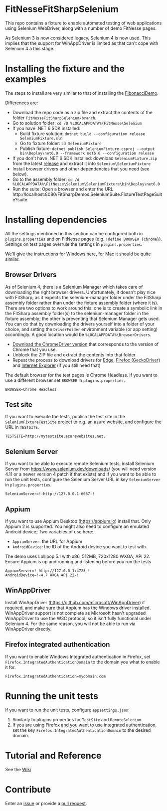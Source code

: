# FitNesseFitSharpSelenium
This repo contains a fixture to enable automated testing of web applications using Selenium WebDriver, along with a number of demo FitNesse pages.

As Selenium 3 is now considered legacy, Selenium 4 is now used. This implies that the support for WinAppDriver is limited as that can't cope with Selenium 4 a this stage.

# Installing the fixture and the examples
The steps to install are very similar to that of installing the [FibonacciDemo](../../../FitNesseFitSharpFibonacciDemo).

Differences are:
* Download the repo code as a zip file and extract the contents of the folder `FitNesseFitSharpSelenium-branch`. 
* Go to solution folder: `cd /D %LOCALAPPDATA%\FitNesse\Selenium`
* If you have .NET 6 SDK installed:
    * Build fixture solution: `dotnet build --configuration release SeleniumFixture.sln`
    * Go to fixture folder: `cd SeleniumFixture`
    * Publish fixture: `dotnet publish SeleniumFixture.csproj --output bin\Deploy\net6.0 --framework net6.0 --configuration release`
* If you don't have .NET 6 SDK installed: download `SeleniumFixture.zip` from the latest [release](../../releases) and extract it into `Selenium\SeleniumFixture`
* Install browser drivers and other dependencies that you need (see below).
* Go to the assembly folder: `cd /d %LOCALAPPDATA%\FitNesse\Selenium\SeleniumFixture\bin\Deploy\net6.0`
* Run the suite: Open a browser and enter the URL http://localhost:8080/FitSharpDemos.SeleniumSuite.FixtureTestPageSuite?suite

# Installing dependencies

All the settings mentioned in this section can be configured both in `plugins.properties` and on FitNesse pages (e.g. `!define BROWSER {chrome}`).
Settings on test pages overrule the settings in `plugins.properties`.

We'll give the instructions for Windows here, for Mac it should be quite similar.

## Browser Drivers

As of Selenium 4, there is a Selenium Manager which takes care of downloading the right browser drivers. Unfortunately, it doesn't play nice with FitSharp, as it expects the selenium-manager folder under the FitSharp assembly folder rather than under the fixture assembly folder (where it is).
There are two options to work around this: one is to create a symbolic link in the FitSharp assembly folder(s) to the selenium-manager folder in the fixture assembly; the other is preventing that Selenium Manager gets used. You can do that by downloading the drivers yourself into a folder of your choice,
and setting the `DriverFolder` environment variable (or app setting) accordingly. A good location would be `%LOCALAPPDATA%\BrowserDrivers`.

* [Download the ChromeDriver version](https://googlechromelabs.github.io/chrome-for-testing/) that corresponds to the version of Chrome that you use. 
* Unblock the ZIP file and extract the contents into that folder.
* Repeat the process to download drivers for [Edge](https://developer.microsoft.com/en-us/microsoft-edge/tools/webdriver/), [Firefox (GeckoDriver)](https://github.com/mozilla/geckodriver/releases) and [Internet Explorer](https://github.com/SeleniumHQ/selenium/wiki/InternetExplorerDriver) (if you still need that)

The default browser for the test pages is Chrome Headless. If you want to use a different browser set `BROWSER` in `plugins.properties`.
```
BROWSER=Chrome Headless
```

## Test site

If you want to execute the tests, publish the test site in the `SeleniumFixtureTestSite` project to e.g. an azure website, and configure the URL in `TESTSITE`.
```
TESTSITE=http://mytestsite.azurewebsites.net.
```

## Selenium Server

If you want to be able to execute remote Selenium tests, install Selenium Server from https://www.selenium.dev/downloads/ (you will need version 4.11 or a newer version 4 patch if that exists) and if you want to be able to run the unit tests, configure the Selenium Server URL in key `SeleniumServer` in `plugins.properties`. 

```
SeleniumServer=!-http://127.0.0.1:6667-!
```

## Appium

If you want to use Appium Desktop (https://appium.io) install that. Only Appium 2 is supported. You might also need to configure an emulated Android device; Two variables of use here:
* `AppiumServer`: the URL for Appium
* `AndroidDevice`: the ID of the Android device you want to test with.

The demo uses Lollipop 5.1 with x86, 512MB, 720x1280 WXGA, API 22. Ensure Appium is up and running and listening before you run the tests

```
AppiumServer=!-http://127.0.0.1:4723-!
AndroidDevice=!-4.7 WXGA API 22-!
```

## WinAppDriver

Install WinAppDriver (https://github.com/microsoft/WinAppDriver) if required, and make sure that Appium has the Windows driver installed.
WinAppDriver support is not complete as Microsoft hasn't upgraded WinAppDriver to use the W3C protocol, so it isn't fully functional under Selenium 4.
For the same reason, you will not be able to run via WinAppDriver directly.

## Firefox integrated authentication

If you want to enable Windows Integrated authentication in Firefox, set `Firefox.IntegratedAuthenticationDomain` to the domain you what to enable it for.

```
Firefox.IntegratedAuthentication=mydomain.com
```

# Running the unit tests
If you want to run the unit tests, configure `appsettings.json`:

1. Similarly to plugins.properties for `TestSite` and `RemoteSelenium`.
2. If you are using Firefox and you want to use integrated authentication, set the key `Firefox.IntegratedAuthenticationDomain` to the desired domain.

# Tutorial and Reference
See the [Wiki](../../wiki)

# Contribute
Enter an [issue](../../issues) or provide a [pull request](../../pulls). 
